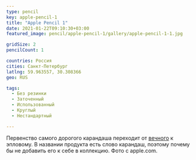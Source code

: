 ```yaml
---
type: pencil
key: apple-pencil-1
title: "Apple Pencil 1"
date: 2021-01-22T09:10:30+03:00
featured_image: pencil/apple-pencil-1/gallery/apple-pencil-1-1.jpg

gridSize: 2
pencilCount: 1

countries: Россия
cities: Санкт-Петербург
latlng: 59.963557, 30.308366
geo: RUS

tags:
  - Без резинки
  - Заточенный
  - Использованный
  - Круглый
  - Нестандартный

---
```


Первенство самого дорогого карандаша переходит от [вечного](?display=eternal) к эпловому. В названии продукта есть слово карандаш, поэтому почему бы не добавить его к себе в коллекцию. Фото с apple.com.
